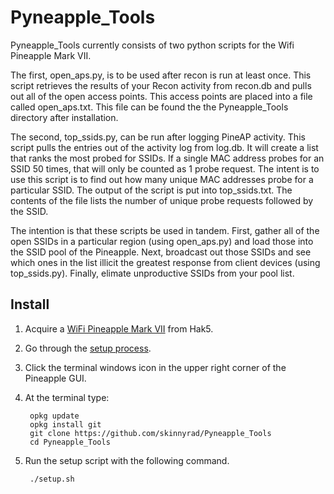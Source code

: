 # Pyneapple_Tools

Pyneapple_Tools currently consists of two python scripts for the Wifi Pineapple Mark VII. 

The first, open_aps.py, is to be used after recon is run at least once. This script retrieves the results of your Recon activity from recon.db and pulls out all of the open access points. This access points are placed into a file called open_aps.txt. This file can be found the the Pyneapple_Tools directory after installation.

The second, top_ssids.py, can be run after logging PineAP activity. This script pulls the entries out of the activity log from log.db. It will create a list that ranks the most probed for SSIDs. If a single MAC address probes for an SSID 50 times, that will only be counted as 1 probe request. The intent is to use this script is to find out how many unique MAC addresses probe for a particular SSID. The output of the script is put into top_ssids.txt. The contents of the file lists the number of unique probe requests followed by the SSID.

The intention is that these scripts be used in tandem. First, gather all of the open SSIDs in a particular region (using open_aps.py) and load those into the SSID pool of the Pineapple. Next, broadcast out those SSIDs and see which ones in the list illicit the greatest response from client devices (using top_ssids.py). Finally, elimate unproductive SSIDs from your pool list.

## Install
1. Acquire a [WiFi Pineapple Mark VII](https://shop.hak5.org/products/wifi-pineapple) from Hak5.
2. Go through the [setup process](https://docs.hak5.org/hc/en-us/articles/360053348994-1-Firmware-Install).
3. Click the terminal windows icon in the upper right corner of the Pineapple GUI.
4. At the terminal type:

        opkg update
        opkg install git
        git clone https://github.com/skinnyrad/Pyneapple_Tools
        cd Pyneapple_Tools

5. Run the setup script with the following command.

        ./setup.sh
